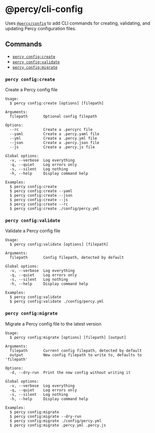 # @percy/cli-config

Uses [`@percy/config`](/packages/config) to add CLI commands for creating, validating, and updating
Percy configuration files.

## Commands
<!-- commands -->
* [`percy config:create`](#percy-configcreate)
* [`percy config:validate`](#percy-configvalidate)
* [`percy config:migrate`](#percy-configmigrate)

### `percy config:create`

Create a Percy config file

```
Usage:
  $ percy config:create [options] [filepath]

Arguments:
  filepath       Optional config filepath

Options:
  --rc           Create a .percyrc file
  --yaml         Create a .percy.yaml file
  --yml          Create a .percy.yml file
  --json         Create a .percy.json file
  --js           Create a .percy.js file

Global options:
  -v, --verbose  Log everything
  -q, --quiet    Log errors only
  -s, --silent   Log nothing
  -h, --help     Display command help

Examples:
  $ percy config:create
  $ percy config:create --yaml
  $ percy config:create --json
  $ percy config:create --js
  $ percy config:create --rc
  $ percy config:create ./config/percy.yml
```

### `percy config:validate`

Validate a Percy config file

```
Usage:
  $ percy config:validate [options] [filepath]

Arguments:
  filepath       Config filepath, detected by default

Global options:
  -v, --verbose  Log everything
  -q, --quiet    Log errors only
  -s, --silent   Log nothing
  -h, --help     Display command help

Examples:
  $ percy config:validate
  $ percy config:validate ./config/percy.yml
```

### `percy config:migrate`

Migrate a Percy config file to the latest version

```
Usage:
  $ percy config:migrate [options] [filepath] [output]

Arguments:
  filepath       Current config filepath, detected by default
  output         New config filepath to write to, defaults to 'filepath'

Options:
  -d, --dry-run  Print the new config without writing it

Global options:
  -v, --verbose  Log everything
  -q, --quiet    Log errors only
  -s, --silent   Log nothing
  -h, --help     Display command help

Examples:
  $ percy config:migrate
  $ percy config:migrate --dry-run
  $ percy config:migrate ./config/percy.yml
  $ percy config:migrate .percy.yml .percy.js
```
<!-- commandsstop -->
